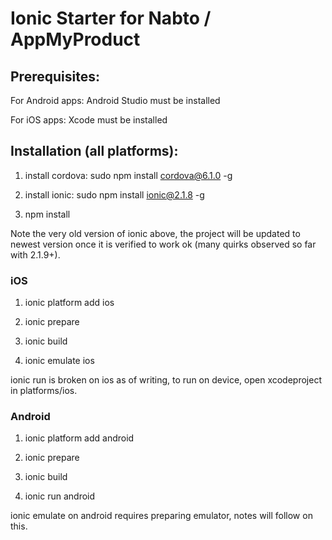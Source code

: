 # Ionic Starter for Nabto / AppMyProduct

## Prerequisites:

For Android apps: Android Studio must be installed

For iOS apps: Xcode must be installed

## Installation (all platforms):

1. install cordova: sudo npm install cordova@6.1.0 -g

2. install ionic: sudo npm install ionic@2.1.8 -g

3. npm install

Note the very old version of ionic above, the project will be updated to newest version once it is verified to work ok (many quirks observed so far with 2.1.9+).

### iOS

1. ionic platform add ios

2. ionic prepare

3. ionic build

4. ionic emulate ios 

ionic run is broken on ios as of writing, to run on device, open xcodeproject in platforms/ios.

### Android

1. ionic platform add android

2. ionic prepare

3. ionic build

4. ionic run android

ionic emulate on android requires preparing emulator, notes will follow on this.

